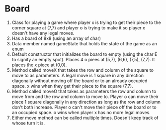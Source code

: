 # Board
1. Class for playing a game where player x is trying to get their piece to the corner square at (7,7) and player o is trying to make it so player x doesn't have any legal moves. 
2. Has a board of 8x8 (using an array of char)
3. Data member named gameState that holds the state of the game as an enum
4. Default constructor that initializes the board to empty (using the char E to signify an empty spot). Places 4 o piees at (5,7), (6,6), (7,5), (7,7). It places the x piece at (0,0).
5. Method called moveX that takes the row and column of the square to move to as parameters. A legal move is 1 square in any direction diagonally without moving off the board or to an already occupied space. x wins when they get their piece to the square (7,7).
6. Method called moveO that takes as parameters the row and column to move from and the row and column to move to. Player o can move their piece 1 square diagonally in any direction as long as the row and column don't both increase. Player o can't move their piece off the board or to an occupied space.  o wins when player x has no more legal moves. 
7. Either move method can be called multiple times. Doesn't keep track of whose turn it is. 
